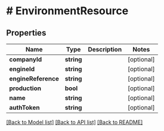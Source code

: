 # # EnvironmentResource

## Properties

Name | Type | Description | Notes
------------ | ------------- | ------------- | -------------
**companyId** | **string** |  | [optional]
**engineId** | **string** |  | [optional]
**engineReference** | **string** |  | [optional]
**production** | **bool** |  | [optional]
**name** | **string** |  | [optional]
**authToken** | **string** |  | [optional]

[[Back to Model list]](../../README.md#models) [[Back to API list]](../../README.md#endpoints) [[Back to README]](../../README.md)
